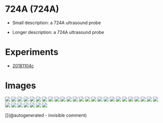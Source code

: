 # 724A (724A)

* Small description: a 724A ultrasound probe

* Longer description: a 724A ultrasound probe

# Experiments

* [20181104c](/include/experiments/auto/20181104c.md)


# Images

![](/include/images/kretzaw145ba/20180811a/images/20180811a-6.jpg)
![](/include/images/kretzaw145ba/20180811a/images/detail_20180811a-3-120-150-line0.jpg)
![](/include/images/724A/724_pics/P_20180821_193423.jpg)
![](/matty/20181104c/images/Spectrum_20181104c-1.jpg)
![](/include/images/kretzaw145ba/20180811a/images/detail_20180811a-4-100-125-line0.jpg)
![](/include/images/kretzaw145ba/20180811a/images/20180811a-2.jpg)
![](/include/images/724A/724_pics/P_20180821_193308.jpg)
![](/include/images/kretzaw145ba/20180811a/images/20180811a-4.jpg)
![](/include/images/724A/724_pics/P_20180821_193301.jpg)
![](/include/images/kretzaw145ba/20180811a/images/detail_20180811a-1-100-125-line0.jpg)
![](/include/images/kretzaw145ba/20180811a/images/detail_20180811a-3-100-125-line0.jpg)
![](/include/images/724A/724_pics/P_20180821_193518.jpg)
![](/include/images/724A/724_pics/P_20180821_193407.jpg)
![](/include/images/kretzaw145ba/20180811a/images/20180811a-1.jpg)
![](/include/images/kretzaw145ba/20180811a/images/20180811a-7.jpg)
![](/include/images/724A/724_pics/P_20180821_193253.jpg)
![](/include/images/kretzaw145ba/20180811a/images/detail_20180811a-5-100-125-line0.jpg)
![](/matty/20181104c/images/2DArray_20181104c-1.jpg)
![](/include/images/kretzaw145ba/20180811a/images/detail_20180811a-7-100-125-line0.jpg)
![](/include/images/724A/724_pics/P_20180821_193410.jpg)
![](/matty/20181104c/images/Spectrum_20181104c-2.jpg)
![](/matty/20181104c/images/2DArray_20181104c-2.jpg)
![](/include/images/kretzaw145ba/20180811a/images/20180811a-3.jpg)
![](/include/images/kretzaw145ba/20180811a/images/detail_20180811a-6-100-125-line0.jpg)
![](/include/images/kretzaw145ba/20180811a/images/20180811a-5.jpg)
![](/include/images/kretzaw145ba/20180811a/images/detail_20180811a-2-100-125-line0.jpg)
![](/matty/20181104c/photos/P_20181104_134129.jpg)
![](/include/images/kretzaw145ba/20180811a/20180811a-3first-lines.jpg)
![](/include/images/724A/724_pics/P_20180821_193442.jpg)
![](/include/images/kretzaw145ba/20180811a/20180811a-3first-lines-fft.jpg)
![](/include/images/724A/724_pics/P_20180821_193335.jpg)
![](/include/images/kretzaw145ba/20180811a/20180811a-3first-lines-rawsignal.jpg)




[](@autogenerated - invisible comment)